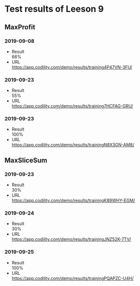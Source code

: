 # Test results of Leeson 9
## MaxProfit
### 2019-09-08
- Result  
66%
- URL  
https://app.codility.com/demo/results/training4P47VN-3FU/
### 2019-09-23  
- Result  
55%
- URL  
https://app.codility.com/demo/results/training7HCFAG-GRU/
### 2019-09-23  
- Result  
100%
- URL  
https://app.codility.com/demo/results/trainingN8X3GN-AM8/
## MaxSliceSum
### 2019-09-23
- Result  
30%
- URL  
https://app.codility.com/demo/results/trainingK89WHY-EGM/
### 2019-09-24
- Result  
30%
- URL  
https://app.codility.com/demo/results/trainingJNZ52K-7TV/
### 2019-09-25
- Result  
100%
- URL  
https://app.codility.com/demo/results/trainingPQAPZC-U4H/